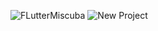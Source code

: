 ![FLutterMiscuba](https://github.com/CalciumD/MiScuba-App/assets/139677899/56d038e3-bf96-496c-b8cf-7fc35eeaba74)
![New Project](https://github.com/CalciumD/MiScuba-App/assets/139677899/b885021b-f6ce-4c45-93a5-822ec6ea0eac)
